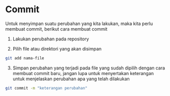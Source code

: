 # Commit

Untuk menyimpan suatu perubahan yang kita lakukan, maka kita perlu membuat commit, berikut cara membuat commit


1. Lakukan perubahan pada repository

2. Pilih file atau direktori yang akan disimpan

```bash
git add nama-file
```

3. Simpan perubahan yang terjadi pada file yang sudah dipilih dengan cara membuat commit baru, jangan lupa untuk menyertakan keterangan untuk menjelaskan perubahan apa yang telah dilakukan

```bash
git commit -m "keterangan perubahan"
```